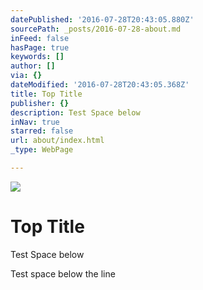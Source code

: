 ```yaml
---
datePublished: '2016-07-28T20:43:05.880Z'
sourcePath: _posts/2016-07-28-about.md
inFeed: false
hasPage: true
keywords: []
author: []
via: {}
dateModified: '2016-07-28T20:43:05.368Z'
title: Top Title
publisher: {}
description: Test Space below
inNav: true
starred: false
url: about/index.html
_type: WebPage

---
```

![](https://the-grid-user-content.s3-us-west-2.amazonaws.com/ec40a5f5-e3e6-4fc0-9f5b-1a8ea979def2.jpg)

# Top Title

Test Space below

Test space below the line